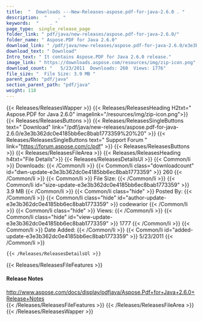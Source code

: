 ```yaml
---
title:  "  Downloads ---New-Releases-aspose.pdf-for-java-2.6.0 . " 
description:  "    . " 
keywords:  "    . " 
page_type:  single_release_page
folder_link: " pdf/java/new-releases/aspose.pdf-for-java-2.6.0/"
folder_name: " Aspose.PDF for Java 2.6.0"
download_link: " /pdf/java/new-releases/aspose.pdf-for-java-2.6.0/e3e3b362dc0e4185bb6ec8bab1773359"
download_text: " Download"
Intro_text: " It contains Aspose.PDF for Java 2.6.0 release."
image_link: " https://downloads.aspose.com/resources/img/zip-icon.png"
download_count: "   5/23/2011  Downloads: 260  Views: 1776"
file_size: "  File Size: 3.9 MB "
parent_path: "pdf/java"
section_parent_path: "pdf/java"
weight: 118 
---
```


{{< Releases/ReleasesWapper >}}
  {{< Releases/ReleasesHeading H2txt=" Aspose.PDF for Java 2.6.0" imagelink="/resources/img/zip-icon.png">}}
  {{< Releases/ReleasesButtons >}}
    {{< Releases/ReleasesSingleButtons text=" Download" link="/pdf/java/new-releases/aspose.pdf-for-java-2.6.0/e3e3b362dc0e4185bb6ec8bab1773359%20%20" >}}
    {{< Releases/ReleasesSingleButtons text=" Support Forum " link="https://forum.aspose.com/c/pdf" >}}
  {{< Releases/ReleasesButtons >}}
  {{< Releases/ReleasesFileArea >}}
    {{< Releases/ReleasesHeading h4txt="File Details">}}
    {{< Releases/ReleasesDetailsUl >}}
            {{< Common/li  >}} Downloads: {{< /Common/li >}} 
      {{< Common/li class="downloadcount" id="dwn-update-e3e3b362dc0e4185bb6ec8bab1773359" >}} 260 {{< /Common/li >}} 
      {{< Common/li  >}} File Size: {{< /Common/li >}} 
      {{< Common/li id="size-update-e3e3b362dc0e4185bb6ec8bab1773359" >}} 3.9 MB {{< /Common/li >}} 
      {{< Common/li  class="hide" >}} Posted By: {{< /Common/li >}} 
      {{< Common/li class="hide" id="author-update-e3e3b362dc0e4185bb6ec8bab1773359" >}} codewarior {{< /Common/li >}} 
      {{< Common/li class="hide"  >}} Views: {{< /Common/li >}} 
      {{< Common/li class="hide" id="view-update-e3e3b362dc0e4185bb6ec8bab1773359" >}} 1777 {{< /Common/li >}} 
      {{< Common/li  >}} Date Added: {{< /Common/li >}} 
      {{< Common/li id="added-update-e3e3b362dc0e4185bb6ec8bab1773359" >}} 5/23/2011 {{< /Common/li >}} 

    {{< /Releases/ReleasesDetailsUl >}}

  {{< Releases/ReleasesFileFeatures >}}
      <h4>Release Notes</h4><div><a href="http://www.aspose.com/docs/display/pdfjava/Aspose.Pdf+for+Java+2.6.0+Release+Notes">http://www.aspose.com/docs/display/pdfjava/Aspose.Pdf+for+Java+2.6.0+Release+Notes</a></div>
  {{< /Releases/ReleasesFileFeatures >}}
 {{< /Releases/ReleasesFileArea >}}
{{< /Releases/ReleasesWapper >}}


